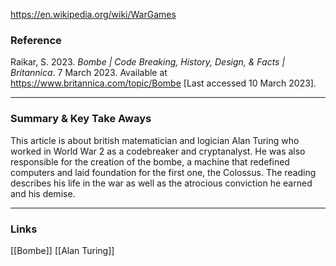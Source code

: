https://en.wikipedia.org/wiki/WarGames
### Reference 
Raikar, S. 2023. _Bombe | Code Breaking, History, Design, & Facts | Britannica_. 7 March 2023. Available at https://www.britannica.com/topic/Bombe [Last accessed 10 March 2023].

---

### Summary & Key Take Aways
This article is about british matematician and logician Alan Turing who worked in World War 2 as a codebreaker and cryptanalyst. He was also responsible for the creation of the bombe, a machine that redefined computers and laid foundation for the first one, the Colossus. The reading describes his life in the war as well as the atrocious conviction he earned and his demise.

--- 

### Links
[[Bombe]]
[[Alan Turing]]
